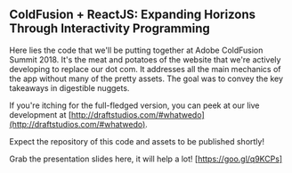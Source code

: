 ## ColdFusion + ReactJS: Expanding Horizons Through Interactivity Programming

Here lies the code that we'll be putting together at Adobe ColdFusion Summit 2018. It's the meat and potatoes of the website that we're actively developing to replace our dot com. It addresses all the main mechanics of the app without many of the pretty assets. The goal was to convey the key takeaways in digestible nuggets.

If you're itching for the full-fledged version, you can peek at our live development at [http://draftstudios.com/#whatwedo](http://draftstudios.com/#whatwedo).

Expect the repository of this code and assets to be published shortly!

Grab the presentation slides here, it will help a lot! [https://goo.gl/q9KCPs]
